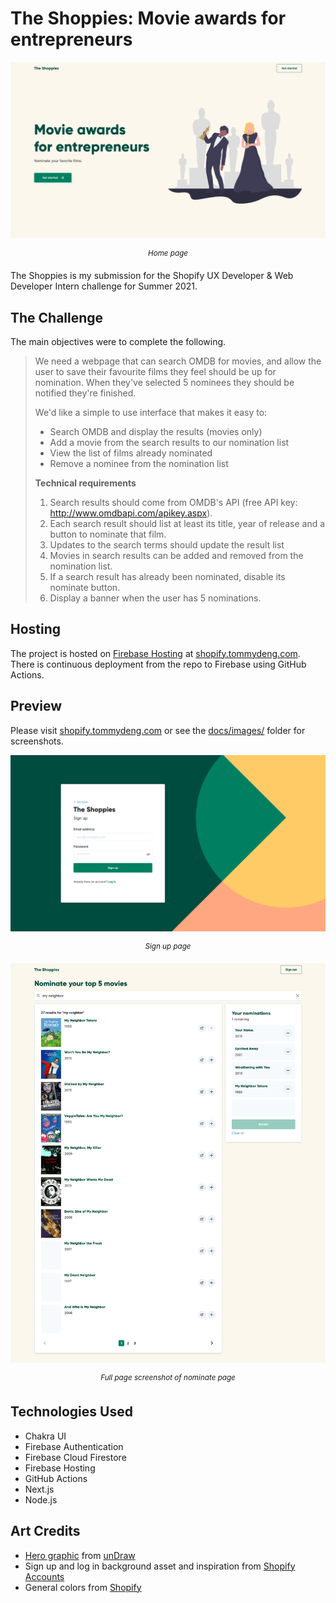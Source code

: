 # The Shoppies: Movie awards for entrepreneurs

![Home page screenshot](docs/images/hero_desktop.png)

<p align="center"><sup><i>Home page</i></sup></p>

The Shoppies is my submission for the Shopify UX Developer & Web Developer Intern challenge for Summer 2021.

## The Challenge

The main objectives were to complete the following.

> We need a webpage that can search OMDB for movies, and allow the user to save their favourite films they feel should be up for nomination. When they've selected 5 nominees they should be notified they're finished.
>
> We'd like a simple to use interface that makes it easy to:
> - Search OMDB and display the results (movies only)
> - Add a movie from the search results to our nomination list
> - View the list of films already nominated
> - Remove a nominee from the nomination list
>
> **Technical requirements**
>
> 1. Search results should come from OMDB's API (free API key: http://www.omdbapi.com/apikey.aspx).
> 2. Each search result should list at least its title, year of release and a button to nominate that film.
> 3. Updates to the search terms should update the result list
> 4. Movies in search results can be added and removed from the nomination list.
> 5. If a search result has already been nominated, disable its nominate button.
> 6. Display a banner when the user has 5 nominations.

## Hosting

The project is hosted on [Firebase Hosting](https://firebase.google.com/products/hosting/) at [shopify.tommydeng.com](https://shopify.tommydeng.com/).
There is continuous deployment from the repo to Firebase using GitHub Actions.

## Preview

Please visit [shopify.tommydeng.com](https://shopify.tommydeng.com/) or see the [docs/images/](docs/images/) folder for screenshots.

![Sign up page screenshot](docs/images/signup_desktop.png)

<p align="center"><sup><i>Sign up page</i></sup></p>

![Nominate page screenshot](docs/images/nominate_desktop-full.png)

<p align="center"><sup><i>Full page screenshot of nominate page</i></sup></p>

## Technologies Used

- Chakra UI
- Firebase Authentication
- Firebase Cloud Firestore
- Firebase Hosting
- GitHub Actions
- Next.js
- Node.js

## Art Credits

- [Hero graphic](src/components/svgs/undraw_awards_fieb.svg) from [unDraw](https://undraw.co/)
- Sign up and log in background asset and inspiration from [Shopify Accounts](https://accounts.shopify.com/)
- General colors from [Shopify](https://www.shopify.com/)
